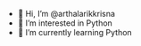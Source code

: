 - 👋 Hi, I’m @arthalarikkrisna
- 👀 I’m interested in Python
- 🌱 I’m currently learning Python

<!---
arthalarikkrisna/arthalarikkrisna is a ✨ special ✨ repository because its `README.md` (this file) appears on your GitHub profile.
You can click the Preview link to take a look at your changes.
--->
